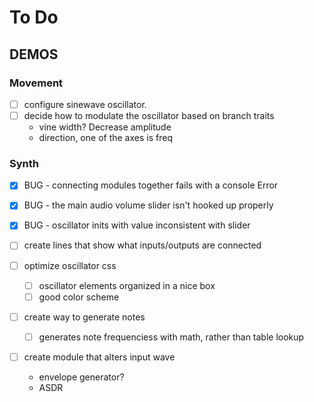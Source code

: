 # To Do

## DEMOS

### Movement

- [ ] configure sinewave oscillator.
- [ ] decide how to modulate the oscillator based on branch traits
  - vine width? Decrease amplitude
  - direction, one of the axes is freq

### Synth

- [x] BUG - connecting modules together fails with a console Error 
- [x] BUG - the main audio volume slider isn't hooked up properly
- [x] BUG - oscillator inits with value inconsistent with slider

- [ ] create lines that show what inputs/outputs are connected

- [ ] optimize oscillator css
  - [ ] oscillator elements organized in a nice box
  - [ ] good color scheme

- [ ] create way to generate notes
  - [ ] generates note frequenciess with math, rather than table lookup

- [ ] create module that alters input wave
  - envelope generator?
  - ASDR



